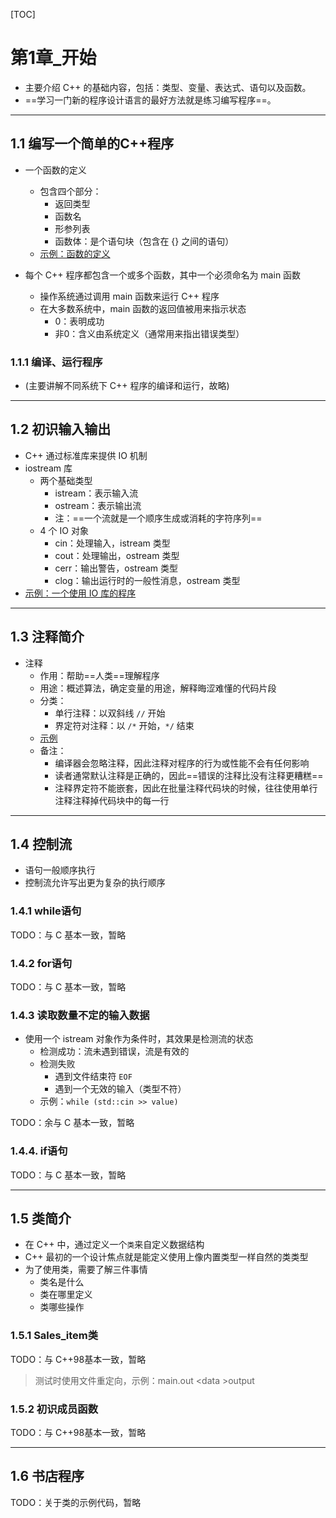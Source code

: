 [TOC]

# 第1章_开始

- 主要介绍 C++ 的基础内容，包括：类型、变量、表达式、语句以及函数。
- ==学习一门新的程序设计语言的最好方法就是练习编写程序==。

---
## 1.1 编写一个简单的C++程序

- 一个函数的定义
  - 包含四个部分：
    - 返回类型
    - 函数名
    - 形参列表
    - 函数体：是个语句块（包含在 {} 之间的语句）
  - [示例：函数的定义](./examples/01/1.1.1.cc)
    
- 每个 C++ 程序都包含一个或多个函数，其中一个必须命名为 main 函数
  - 操作系统通过调用 main 函数来运行 C++ 程序
  - 在大多数系统中，main 函数的返回值被用来指示状态
    - 0：表明成功
    - 非0：含义由系统定义（通常用来指出错误类型）

### 1.1.1 编译、运行程序

- (主要讲解不同系统下 C++ 程序的编译和运行，故略)

---
## 1.2 初识输入输出

- C++ 通过标准库来提供 IO 机制
- iostream 库
  - 两个基础类型
    - istream：表示输入流
    - ostream：表示输出流
    - 注：==一个流就是一个顺序生成或消耗的字符序列==
  - 4 个 IO 对象
    - cin：处理输入，istream 类型
    - cout：处理输出，ostream 类型
    - cerr：输出警告，ostream 类型
    - clog：输出运行时的一般性消息，ostream 类型
- [示例：一个使用 IO 库的程序](./examples/01/1.2.1.cc)

---
## 1.3 注释简介

- 注释
  - 作用：帮助==人类==理解程序
  - 用途：概述算法，确定变量的用途，解释晦涩难懂的代码片段
  - 分类：
    - 单行注释：以双斜线 `//` 开始
    - 界定符对注释：以 `/*` 开始，`*/` 结束
  - [示例](./examples/01/1.2.1.cc)
  - 备注：
    - 编译器会忽略注释，因此注释对程序的行为或性能不会有任何影响
    - 读者通常默认注释是正确的，因此==错误的注释比没有注释更糟糕==
    - 注释界定符不能嵌套，因此在批量注释代码块的时候，往往使用单行注释注释掉代码块中的每一行

---
## 1.4 控制流

- 语句一般顺序执行
- 控制流允许写出更为复杂的执行顺序

### 1.4.1 while语句

TODO：与 C 基本一致，暂略

### 1.4.2 for语句

TODO：与 C 基本一致，暂略

### 1.4.3 读取数量不定的输入数据

- 使用一个 istream 对象作为条件时，其效果是检测流的状态
  - 检测成功：流未遇到错误，流是有效的
  - 检测失败
    - 遇到文件结束符 `EOF`
    - 遇到一个无效的输入（类型不符）
  - 示例：`while (std::cin >> value)`

TODO：余与 C 基本一致，暂略

### 1.4.4. if语句

TODO：与 C 基本一致，暂略

---
## 1.5 类简介

- 在 C++ 中，通过定义一个`类`来自定义数据结构
- C++ 最初的一个设计焦点就是能定义使用上像内置类型一样自然的类类型
- 为了使用类，需要了解三件事情
  - 类名是什么
  - 类在哪里定义
  - 类哪些操作

### 1.5.1 Sales_item类

TODO：与 C++98基本一致，暂略

> 测试时使用文件重定向，示例：main.out  \<data  >output

### 1.5.2 初识成员函数

TODO：与 C++98基本一致，暂略

---
## 1.6 书店程序

TODO：关于类的示例代码，暂略

